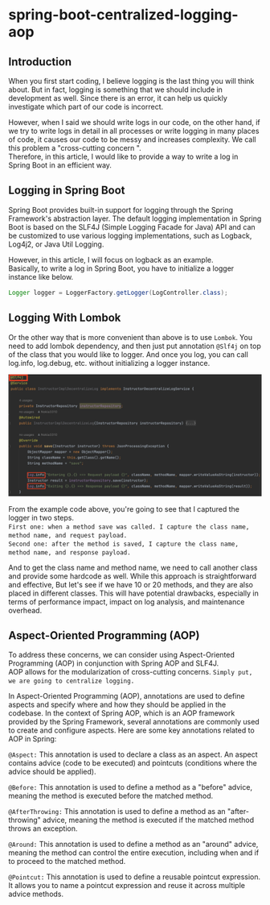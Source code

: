 # spring-boot-centralized-logging-aop
## Introduction
When you first start coding, I believe logging is the last thing you will think about. But in fact, logging is something that we should include in development as well. Since there is an error, it can help us quickly investigate which part of our code is incorrect.

However, when I said we should write logs in our code, on the other hand, if we try to write logs in detail in all processes or write logging in many places of code, it causes our code to be messy and increases complexity. We call this problem a "cross-cutting concern ".\
Therefore, in this article, I would like to provide a way to write a log in Spring Boot in an efficient way.

## Logging in Spring Boot
Spring Boot provides built-in support for logging through the Spring Framework's abstraction layer. The default logging implementation in Spring Boot is based on the SLF4J (Simple Logging Facade for Java) API and can be customized to use various logging implementations, such as Logback, Log4j2, or Java Util Logging.

However, in this article, I will focus on logback as an example.\
Basically, to write a log in Spring Boot, you have to initialize a logger instance like below.
```java
Logger logger = LoggerFactory.getLogger(LogController.class);
```
## Logging With Lombok
Or the other way that is more convenient than above is to use `Lombok`. You need to add lombok dependency, and then just put annotation `@Slf4j` on top of the class that you would like to logger. And once you log, you can call log.info, log.debug, etc. without initializing a logger instance.

![enter image description here](images/logger-lombok.png)

From the example code above, you're going to see that I captured the logger in two steps.\
`First one: when a method save was called. I capture the class name, method name, and request payload.`\
`Second one: after the method is saved, I capture the class name, method name, and response payload.`

And to get the class name and method name, we need to call another class and provide some hardcode as well. While this approach is straightforward and effective, But let's see if we have 10 or 20 methods, and they are also placed in different classes. This will have potential drawbacks, especially in terms of performance impact, impact on log analysis, and maintenance overhead.

## Aspect-Oriented Programming (AOP)
To address these concerns, we can consider using Aspect-Oriented Programming (AOP) in conjunction with Spring AOP and SLF4J.\
AOP allows for the modularization of cross-cutting concerns. `Simply put, we are going to centralize logging.`

In Aspect-Oriented Programming (AOP), annotations are used to define aspects and specify where and how they should be applied in the codebase. In the context of Spring AOP, which is an AOP framework provided by the Spring Framework, several annotations are commonly used to create and configure aspects. Here are some key annotations related to AOP in Spring:

`@Aspect:` This annotation is used to declare a class as an aspect. An aspect contains advice (code to be executed) and pointcuts (conditions where the advice should be applied).

`@Before:` This annotation is used to define a method as a "before" advice, meaning the method is executed before the matched method.

`@AfterThrowing:` This annotation is used to define a method as an "after-throwing" advice, meaning the method is executed if the matched method throws an exception.

`@Around:` This annotation is used to define a method as an "around" advice, meaning the method can control the entire execution, including when and if to proceed to the matched method.

`@Pointcut:` This annotation is used to define a reusable pointcut expression. It allows you to name a pointcut expression and reuse it across multiple advice methods.
